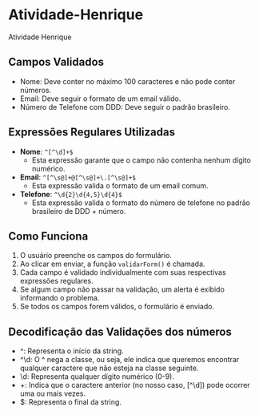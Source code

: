 # Atividade-Henrique
Atividade Henrique

## Campos Validados

- Nome: Deve conter no máximo 100 caracteres e não pode conter números.
- Email: Deve seguir o formato de um email válido.
- Número de Telefone com DDD: Deve seguir o padrão brasileiro.

## Expressões Regulares Utilizadas

- **Nome**: `^[^\d]+$`
    - Esta expressão garante que o campo não contenha nenhum dígito numérico.
- **Email**: `^[^\s@]+@[^\s@]+\.[^\s@]+$`
    - Esta expressão valida o formato de um email comum.
- **Telefone**: `^\d{2}\d{4,5}\d{4}$`
    - Esta expressão valida o formato do número de telefone no padrão brasileiro de DDD + número.

## Como Funciona

1. O usuário preenche os campos do formulário.
2. Ao clicar em enviar, a função `validarForm()` é chamada.
3. Cada campo é validado individualmente com suas respectivas expressões regulares.
4. Se algum campo não passar na validação, um alerta é exibido informando o problema.
5. Se todos os campos forem válidos, o formulário é enviado.

## Decodificação das Validações dos números
- ^: Representa o início da string.
- ^\d: O ^ nega a classe, ou seja, ele indica que queremos encontrar qualquer caractere que não esteja na classe seguinte.
- \d: Representa qualquer dígito numérico (0-9).
- +: Indica que o caractere anterior (no nosso caso, [^\d]) pode ocorrer uma ou mais vezes.
- $: Representa o final da string.
